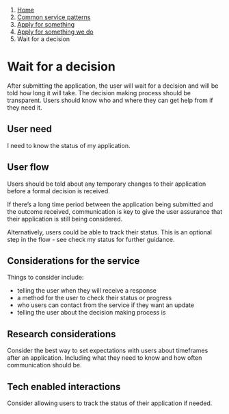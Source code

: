 1.  [Home](/docs/core/contents)
2.	[Common service patterns](docs/documentation/core/common-service-patterns/overview)
3.  [Apply for something](docs/documentation/core/common-service-patterns/service-patterns/apply-for-something/overview)
4.  [Apply for something we do](docs/documentation/core/common-service-patterns/service-patterns/apply-for-something/apply-for-something-ecc-does/overview)
5.  Wait for a decision

# Wait for a decision
After submitting the application, the user will wait for a decision and will be told how long it will take. The decision making process should be transparent. Users should know who and where they can get help from if they need it. 

## User need

I need to know the status of my application. 

## User flow 

Users should be told about any temporary changes to their application before a formal decision is received. 

If there’s a long time period between the application being submitted and the outcome received, communication is key to give the user assurance that their application is still being considered.

Alternatively, users could be able to track their status. This is an optional step in the flow - see check my status for further guidance. 

## Considerations for the service 

Things to consider include:

* telling the user when they will receive a response
* a method for the user to check their status or progress
* who users can contact from the service if they want an update
* telling the user about the decision making process is

## Research considerations 

Consider the best way to set expectations with users about timeframes after an application. Including what they need to know and how often communication should be.

## Tech enabled interactions 

Consider allowing users to track the status of their application if needed.
